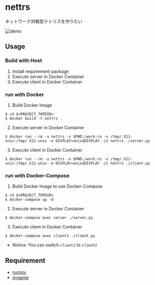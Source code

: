 # nettrs
ネットワーク対戦型テトリスを作りたい

![demo](https://user-images.githubusercontent.com/33386353/94367078-2580b680-0117-11eb-870d-7240731f1ac1.gif)

## Usage
### Build with Host
1. Install requirement package
2. Execute server in Docker Container
3. Execute client in Docker Container

### run with Docker
1. Build Docker Image
```shell
$ cd $<PROJECT_TOPDIR>
$ docker build -t nettrs .
```
2. Execute server in Docker Container
```shell
$ docker run --rm -u nettrs -v $PWD:/work:ro -v /tmp/.X11-unix:/tmp/.X11-unix -e DISPLAY=unix$DISPLAY -it nettrs ./server.py
```
3. Execute client in Docker Container
```shell
$ docker run --rm -u nettrs -v $PWD:/work:ro -v /tmp/.X11-unix:/tmp/.X11-unix -e DISPLAY=unix$DISPLAY -it nettrs ./client.py
```

### run with Docker-Compose
1. Build Docker Image to use Docker-Compose
```shell
$ cd $<PROJECT_TOPDIR>
$ docker-compose up -d
```
2. Execute server in Docker Container
```shell
$ docker-compose exec server ./server.py
```
3. Execute client in Docker Container
```shell
$ docker-compose exec client1 ./client.py
```
* Notice: You can switch `client1` to `client2`

## Requirement
* [numpy](https://numpy.org/)
* [pygame](https://www.pygame.org/news)
